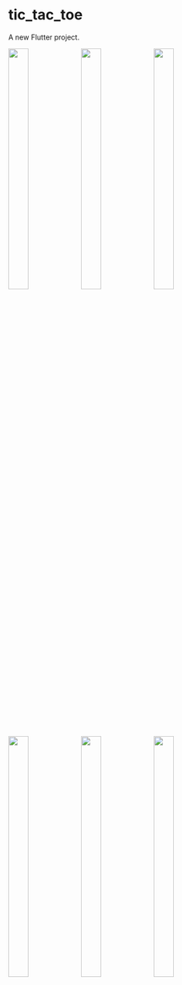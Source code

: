 # tic_tac_toe

A new Flutter project.

<p>
      <img src="https://github.com/Krupaparmar30/tic_tac_toe/assets/149374671/672be301-9646-4ef6-b4dd-e78140bc47d5"width=28% height=35%>
      <img src="https://github.com/Krupaparmar30/tic_tac_toe/assets/149374671/b5def753-750e-47c7-af20-c064f13fcea2"width=28% height=35%>
      <img src="https://github.com/Krupaparmar30/tic_tac_toe/assets/149374671/d5d32f68-cffb-4fee-b285-dc664502a9f8"width=28% height=35%>
      <img src="https://github.com/Krupaparmar30/tic_tac_toe/assets/149374671/066a8309-0fb2-454b-bf96-1ec56cfdd419"width=28% height=35%>
      <img src="https://github.com/Krupaparmar30/tic_tac_toe/assets/149374671/b782191f-fbce-456b-b2cb-f9c483d717ce"width=28% height=35%>
      <img src="https://github.com/Krupaparmar30/tic_tac_toe/assets/149374671/dbb6d246-9c0f-46c6-ae2d-2eb1a26bea19"width=28% height=35%>

</p>
